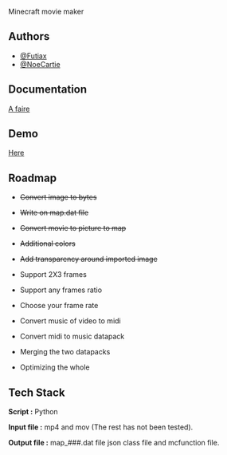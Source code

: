 Minecraft movie maker

## Authors

- [@Futiax](https://github.com/Futiax)
- [@NoeCartie](https://github.com/NoeCartier)




## Documentation

[A faire](https://youtu.be/dQw4w9WgXcQ?si=DbouwqCV9CGxgLdx&t=1)




## Demo

[Here](https://www.youtube.com/watch?v=FCKrOrIVkLs)



## Roadmap

- ~~Convert image to bytes~~

- ~~Write on map.dat file~~

- ~~Convert movie to picture to map~~

- ~~Additional colors~~

- ~~Add transparency around imported image~~

- Support 2X3 frames

- Support any frames ratio

- Choose your frame rate

- Convert music of video to midi

- Convert midi to music datapack

- Merging the two datapacks

- Optimizing the whole


## Tech Stack

**Script :** Python

**Input file :** mp4 and mov (The rest has not been tested).

**Output file :** map_###.dat file json class file and mcfunction file.
